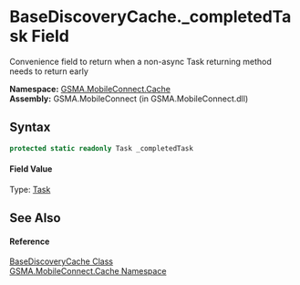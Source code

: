 BaseDiscoveryCache._completedTask Field
=======================================
Convenience field to return when a non-async Task returning method needs to return early

**Namespace:** [GSMA.MobileConnect.Cache][1]  
**Assembly:** GSMA.MobileConnect (in GSMA.MobileConnect.dll)

Syntax
------

```csharp
protected static readonly Task _completedTask
```

#### Field Value
Type: [Task][2]

See Also
--------

#### Reference
[BaseDiscoveryCache Class][3]  
[GSMA.MobileConnect.Cache Namespace][1]  

[1]: ../README.md
[2]: http://msdn.microsoft.com/en-us/library/dd235678
[3]: README.md
[4]: ../../_icons/Help.png